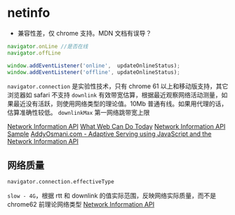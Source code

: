 # netinfo

- 兼容性差，仅 chrome 支持。MDN 文档有误导？

```js
navigator.onLine //是否在线
navigator.offLine

window.addEventListener('online',  updateOnlineStatus);
window.addEventListener('offline', updateOnlineStatus);
```

`navigator.connection` 是实验性技术，只有 chrome 61 以上和移动版支持，其它浏览器如 safari 不支持
`downlink` 有效带宽估算，根据最近观察网络活动测量，如果最近没有活跃，则使用网络类型的理论值。10Mb 普通有线。如果用代理的话，估算准确性较低。
`downlinkMax` 第一网络跳带宽上限

[Network Information API](https://wicg.github.io/netinfo/#downlink-attribute)
[What Web Can Do Today](https://whatwebcando.today/network-type-speed.html)
[Network Information API Sample](https://googlechrome.github.io/samples/network-information/)
[AddyOsmani.com - Adaptive Serving using JavaScript and the Network Information API](https://addyosmani.com/blog/adaptive-serving/)

## 网络质量
`navigator.connection.effectiveType`

`slow - 4G`，根据 rtt 和 downlink 的值实际范围，反映网络实际质量，而不是 chrome62 前理论网络类型
[Network Information API](https://wicg.github.io/netinfo/#dfn-effective-connection-type)
